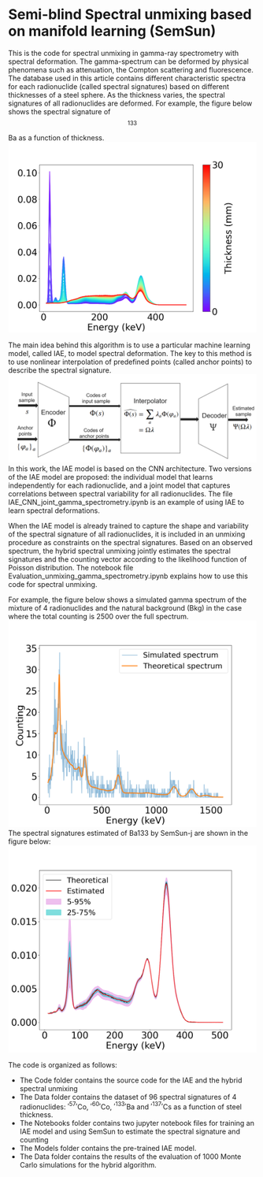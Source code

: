 # Semi-blind Spectral unmixing based on manifold learning (SemSun)
This is the code for spectral unmixing in gamma-ray spectrometry with spectral deformation.
The gamma-spectrum can be deformed by physical phenomena such as attenuation, the Compton scattering and fluorescence. The database used in this article contains different characteristic spectra for each radionuclide (called spectral signatures) based on different thicknesses of a steel sphere.
As the thickness varies, the spectral signatures of all radionuclides are deformed. For example, the figure below shows the spectral signature of $$^{133}$$Ba as a function of thickness.
![ ](illustrations/spectre_Ba133.png)

The main idea behind this algorithm is to use a particular machine learning model, called IAE, to model spectral deformation. The key to this method is to use nonlinear interpolation of predefined points (called anchor points) to describe the spectral signature.
![ ](illustrations/iae_schema.PNG)
In this work, the IAE model is based on the CNN architecture. Two versions of the IAE model are proposed: the individual model that learns independently for each radionuclide, and a joint model that captures correlations between spectral variability for all radionuclides. The file IAE_CNN_joint_gamma_spectrometry.ipynb is an example of using IAE to learn spectral deformations. 

When the IAE model is already trained to capture the shape and variability of the spectral signature of all radionuclides, it is included in an unmixing procedure as constraints on the spectral signatures. Based on an observed spectrum, the hybrid spectral unmixing jointly estimates the spectral signatures and the counting vector according to the likelihood function of Poisson distribution.
The notebook file Evaluation_unmixing_gamma_spectrometry.ipynb explains how to use this code for spectral unmixing.

For example, the figure below shows a simulated gamma spectrum of the mixture of 4 radionuclides and the natural background (Bkg) in the case where the total counting is 2500 over the full spectrum.
![ ](illustrations/spectre_sim_faible_stat_exp1.png)
The spectral signatures estimated of Ba133 by SemSun-j are shown in the figure below:
![ ](illustrations/spectre_Ba133_cnn_joint_fbl_stat_exp1.png)


The code is organized as follows:
-  The Code folder contains the source code for the IAE and the hybrid spectral unmixing
-  The Data folder contains the dataset of 96 spectral signatures of 4 radionuclides: $'^{57}'$Co, $'^{60}'$Co, $'^{133}'$Ba and $'^{137}'$Cs as a function of steel thickness.
-  The Notebooks folder contains two jupyter notebook files for training an IAE model and using SemSun to estimate the spectral signature and counting
  - The Models folder contains the pre-trained IAE model.
  - The Data folder contains the results of the evaluation of 1000 Monte Carlo simulations for the hybrid algorithm.

